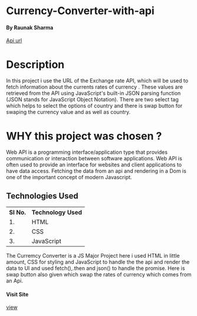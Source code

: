 # Currency-Converter-with-api


#### By Raunak Sharma

<a href="https://www.exchangerate-api.com/">Api url</a>

# Description

 In this project i use the URL of the Exchange rate API, which will be used to fetch information about the currents rates of currency .
 These values are retrieved from the API using JavaScript's built-in JSON parsing function (JSON stands for JavaScript Object Notation).
 There are two select tag which helps to select the options of country and there is swap button for swaping the currency value and as well as country.
 
 # WHY this project was chosen ?
 
 Web API is a programming interface/application type that provides communication or interaction between software applications.
 Web API is often used to provide an interface for websites and client applications to have data access.
 Fetching the data from an api and rendering in a Dom is one of the important concept of modern Javascript.
 
 
 ## Technologies Used

<table>
    <tr>
        <th>
            SI No.
            </th>
                <th>
            Technology Used
            </th>
    </tr>
    <tr>
        <td>
            1.
        </td>
        <td>
            HTML
        </td>
    </tr>
    <tr>
        <td>
            2.
        </td>
        <td>
            CSS
        </td>
    </tr>
    <tr>
        <td>
            3.
        </td>
        <td>
            JavaScript
        </td>
    </tr>
    
 </table>
 
 The Curremcy Converter is a JS Major Project here i used HTML in little amount, CSS for styling and 
 JavaScript to handle the the api and render the data to UI and used fetch(),.then and json() to handle the promise. Here is swap button also given which swap the rates of currency which comes from an Api. 

#### Visit Site
<a href="https://currency-exchange-2022.netlify.app/">view</a>
